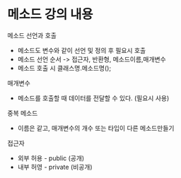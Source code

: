 # 메소드 강의 내용

메소드 선언과 호출 
- 메소드도 변수와 같이 선언 및 정의 후 필요시 호출
- 메소드 선언 순서 -> 접근자, 반환형, 메소드이름,매개변수
- 메소드 호출 시 클래스명.메소드명();

매개변수 
- 메소드를 호출할 때 데이터를 전달할 수 있다. (필요시 사용)

중복 메소드 
- 이름은 같고, 매개변수의 개수 또는 타입이 다른 메소드만들기

접근자 
- 외부 허용 - public (공개)
- 내부 허영 - private (비공개)

